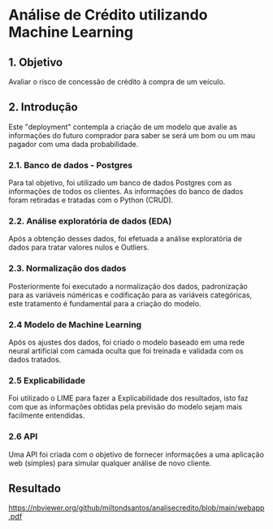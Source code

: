 # Análise de Crédito utilizando Machine Learning

## 1. Objetivo
Avaliar o risco de concessão de crédito à compra de um veículo.

## 2. Introdução
Este "deployment" contempla a criação de um modelo que avalie as informações do futuro comprador para saber se será um bom ou um mau pagador com uma dada probabilidade. 

### 2.1. Banco de dados - Postgres
Para tal objetivo, foi utilizado um banco de dados Postgres com as informações de todos os clientes. As informações do banco de dados foram retiradas e tratadas com o Python (CRUD).

### 2.2. Análise exploratória de dados (EDA)
Após a obtenção desses dados, foi efetuada a análise exploratória de dados para tratar valores nulos e Outliers.

### 2.3. Normalização dos dados
Posteriormente foi executado a normalização dos dados, padronização para as variáveis núméricas e codificação para as variáveis categóricas, este tratamento é fundamental para a criação do modelo.

### 2.4 Modelo de Machine Learning
Após os ajustes dos dados, foi criado o modelo baseado em uma rede neural artificial com camada oculta que foi treinada e validada com os dados tratados.

### 2.5 Explicabilidade
Foi utilizado o LIME para fazer a Explicabilidade dos resultados, isto faz com que as informações obtidas pela previsão do modelo sejam mais facilmente entendidas.

### 2.6 API
Uma API foi criada com o objetivo de fornecer informações a uma aplicação web (simples) para simular qualquer análise de novo cliente.

## Resultado
https://nbviewer.org/github/miltondsantos/analisecredito/blob/main/webapp.pdf

